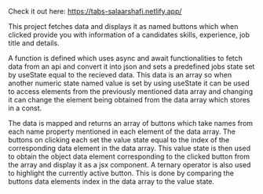 Check it out here: https://tabs-salaarshafi.netlify.app/

This project fetches data and displays it as named buttons which when clicked provide you with information of a candidates skills, experience, job title and details.

A function is defined which uses async and await functionalities to fetch data from an api and convert it into json and sets a predefined jobs state set by useState equal to the recieved data. This data is an array so when another numeric state named value is set by using useState it can be used to access elements from the previously mentioned data array and changing it can change the element being obtained from the data array which stores in a const.

The data is mapped and returns an array of buttons which take names from each name property mentioned in each element of the data array. The buttons on clicking each set the value state equal to the index of the corresponding data element in the data array. This value state is then used to obtain the object data element corresponding to the clicked button from the array and display it as a jsx component. A ternary operator is also used to highlight the currently active button. This is done by comparing the buttons data elements index in the data array to the value state.
